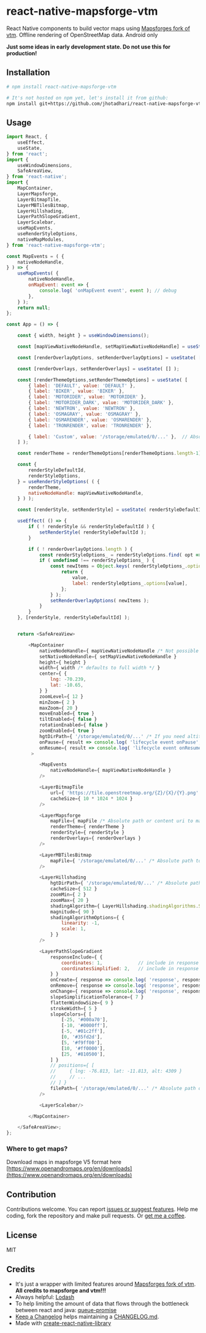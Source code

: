 # react-native-mapsforge-vtm

React Native components to build vector maps using [Mapsforges fork of vtm](https://github.com/mapsforge/vtm). Offline rendering of OpenStreetMap data. Android only

**Just some ideas in early development state. Do not use this for production!**

## Installation

```sh
# npm install react-native-mapsforge-vtm

# It's not hosted on npm yet, let's install it from github:
npm install git+https://github.com/jhotadhari/react-native-mapsforge-vtm.git
```

## Usage

```js
import React, {
	useEffect,
	useState,
} from 'react';
import {
	useWindowDimensions,
	SafeAreaView,
} from 'react-native';
import {
	MapContainer,
	LayerMapsforge,
	LayerBitmapTile,
	LayerMBTilesBitmap,
	LayerHillshading,
	LayerPathSlopeGradient,
	LayerScalebar,
	useMapEvents,
	useRenderStyleOptions,
	nativeMapModules,
} from 'react-native-mapsforge-vtm';

const MapEvents = ( {
	nativeNodeHandle,
} ) => {
	useMapEvents( {
		nativeNodeHandle,
		onMapEvent: event => {
			console.log( 'onMapEvent event', event ); // debug
		},
	} );
	return null;
};

const App = () => {

	const { width, height } = useWindowDimensions();

	const [mapViewNativeNodeHandle, setMapViewNativeNodeHandle] = useState( null );     // To lift the mapViewNativeNodeHandle state into the app

	const [renderOverlayOptions, setRenderOverlayOptions] = useState( [] );

	const [renderOverlays, setRenderOverlays] = useState( [] );

	const [renderThemeOptions,setRenderThemeOptions] = useState( [
		{ label: 'DEFAULT', value: 'DEFAULT' },
		{ label: 'BIKER', value: 'BIKER' },
		{ label: 'MOTORIDER', value: 'MOTORIDER' },
		{ label: 'MOTORIDER_DARK', value: 'MOTORIDER_DARK' },
		{ label: 'NEWTRON', value: 'NEWTRON' },
		{ label: 'OSMAGRAY', value: 'OSMAGRAY' },
		{ label: 'OSMARENDER', value: 'OSMARENDER' },
		{ label: 'TRONRENDER', value: 'TRONRENDER' },

		{ label: 'Custom', value: '/storage/emulated/0/...' },  // Absolute path to xml render theme. Doesn't work with content uri.
	] );

    const renderTheme = renderThemeOptions[renderThemeOptions.length-1];

	const {
		renderStyleDefaultId,
		renderStyleOptions,
	} = useRenderStyleOptions( ( {
		renderTheme,
		nativeNodeHandle: mapViewNativeNodeHandle,
	} ) );

	const [renderStyle, setRenderStyle] = useState( renderStyleDefaultId );

	useEffect( () => {
		if ( ! renderStyle && renderStyleDefaultId ) {
			setRenderStyle( renderStyleDefaultId );
		}

		if ( ! renderOverlayOptions.length ) {
			const renderStyleOptions_ = renderStyleOptions.find( opt => opt.value === renderStyle );
			if ( undefined !== renderStyleOptions_ ) {
				const newItems = Object.keys( renderStyleOptions_.options ).map( value => {
					return {
						value,
						label: renderStyleOptions_.options[value],
					};
				} );
				setRenderOverlayOptions( newItems );
			}
		}
	}, [renderStyle, renderStyleDefaultId] );


    return <SafeAreaView>

        <MapContainer
            nativeNodeHandle={ mapViewNativeNodeHandle /* Not possible to control this prop, it's just to lift the state up */ }
            setNativeNodeHandle={ setMapViewNativeNodeHandle }
            height={ height }
            width={ width /* defaults to full width */ }
            center={ {
                lng: -70.239,
                lat: -10.65,
            } }
            zoomLevel={ 12 }
            minZoom={ 2 }
            maxZoom={ 20 }
            moveEnabled={ true }
            tiltEnabled={ false }
            rotationEnabled={ false }
            zoomEnabled={ true }
            hgtDirPath={ '/storage/emulated/0/...' /* If you need altitude data of map center in MapEvents. Absolute path or content uri to dem directory. Bad performance with content uri */ }
            onPause={ result => console.log( 'lifecycle event onPause', result ) }
            onResume={ result => console.log( 'lifecycle event onResume', result ) }
         >

            <MapEvents
                nativeNodeHandle={ mapViewNativeNodeHandle }
            />

            <LayerBitmapTile
                url={ 'https://tile.openstreetmap.org/{Z}/{X}/{Y}.png' }
                cacheSize={ 10 * 1024 * 1024 }
            />

            <LayerMapsforge
                mapFile={ mapFile /* Absolute path or content uri to map file */ }
                renderTheme={ renderTheme }
                renderStyle={ renderStyle }
                renderOverlays={ renderOverlays }
            />

            <LayerMBTilesBitmap
                mapFile={ '/storage/emulated/0/...' /* Absolute path to bitmap mbtiles file. Doesn't work with content uri. */ }
            />

            <LayerHillshading
                hgtDirPath={ '/storage/emulated/0/...' /* Absolute path or content uri to dem directory. Bad performance with content uri */ }
                cacheSize={ 512 }
                zoomMin={ 2 }
                zoomMax={ 20 }
                shadingAlgorithm={ LayerHillshading.shadingAlgorithms.SIMPLE }
                magnitude={ 90 }
                shadingAlgorithmOptions={ {
                    linearity: -1,
                    scale: 1,
                } }
            />

            <LayerPathSlopeGradient
                responseInclude={ {
                    coordinates: 1,             // include in response only on create.
                    coordinatesSimplified: 2,   // include in response on create and on change.
                } }
                onCreate={ response => console.log( 'response', response ) }
                onRemove={ response => console.log( 'response', response ) }
                onChange={ response => console.log( 'response', response ) }
                slopeSimplificationTolerance={ 7 }
                flattenWindowSize={ 9 }
                strokeWidth={ 5 }
                slopeColors={ [
                    [-25, '#000a70'],
                    [-10, '#0000ff'],
                    [-5, '#01c2ff'],
                    [0, '#35fd2d'],
                    [5, '#f9ff00'],
                    [10, '#ff0000'],
                    [25, '#810500'],
                ] }
                // positions={ [
                //     { lng: -76.813, lat: -11.813, alt: 4309 }
                //     // ...
                // ] }
                filePath={ '/storage/emulated/0/...' /* Absolute path or content uri to gpx file */ }
            />

            <LayerScalebar/>

        </MapContainer>

    </SafeAreaView>;
};

```

### Where to get maps?

Download maps in mapsforge V5 format here [https://www.openandromaps.org/en/downloads](https://www.openandromaps.org/en/downloads)

## Contribution

Contributions welcome. You can report [issues or suggest features](https://github.com/jhotadhari/react-native-mapsforge/issues). Help me coding, fork the repository and make pull requests. Or [get me a coffee](https://waterproof-webdesign.de/donate).

## License

MIT

## Credits

- It's just a wrapper with limited features around [Mapsforges fork of vtm](https://github.com/mapsforge/vtm). **All credits to mapsforge and vtm!!!**
- Always helpful: [Lodash](https://lodash.com)
- To help limiting the amount of data that flows through the bottleneck between react and java: [queue-promise](https://www.npmjs.com/package/queue-promise)
- [Keep a Changelog](https://www.npmjs.com/package/keep-a-changelog) helps maintaining a [CHANGELOG.md](https://github.com/jhotadhari/react-native-mapsforge-vtm/blob/main/CHANGELOG.md).
- Made with [create-react-native-library](https://github.com/callstack/react-native-builder-bob)
